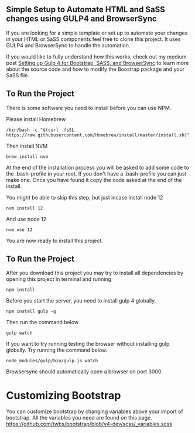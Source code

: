 
## Simple Setup to Automate HTML and SaSS changes using GULP4 and BrowserSync

If you are looking for a simple template or set up to automate your changes in your HTML or SaSS components feel free to clone this project. It uses GULP4 and BrowserSync to handle the automation. 

If you would like to fully understand how this works, check out my medium post 
[Setting up Gulp 4 for Bootstrap, SASS, and BrowserSync](https://medium.com/swlh/setting-up-gulp-4-0-2-for-bootstrap-sass-and-browsersync-7917f5f5d2c5?source=friends_link&sk=8d09a3d7b62fa11a35dd0b5156b6ab73)
to learn more about the source code and how to modify the Boostrap package and your SaSS file.

## To Run the Project
There is some software you need to install before you can use NPM.

Please install Homebrew
```
/bin/bash -c "$(curl -fsSL https://raw.githubusercontent.com/Homebrew/install/master/install.sh)"
```

Then install NVM
```
brew install nvm
```
At the end of the installation process you will be asked to add some code to the .bash-profile in your root. If you don't have a .bash-profile you can just make one. Once you have found it copy the code asked at the end of the install.

You might be able to skip this step, but just incase install node 12
```
nvm install 12
```
And use node 12
```
nvm use 12
```
You are now ready to install this project.

## To Run the Project
After you download this project you may try to install all dependencies by opening this project in terminal and running 

```
npm install
```

Before you start the server, you need to install gulp 4 globally.

```
npm install gulp -g
```

Then run the command below.

```
gulp watch
```

If you want to try running testing the browser without installing gulp globally. 
Try running the command below.

```
node_modules/gulp/bin/gulp.js watch
```

Browsersync should automatically open a browser on port 3000.


# Customizing Bootstrap
You can customize bootstrap by changing variables above your import of bootstrap. 
All the variables you need are found on this page. https://github.com/twbs/bootstrap/blob/v4-dev/scss/_variables.scss

